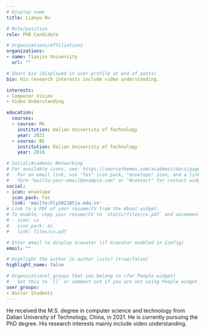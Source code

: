 ```yaml
---
# Display name
title: Lianyu Hu

# Role/position
role: PhD Candidate

# Organizations/Affiliations
organizations:
- name: Tianjin University
  url: ""

# Short bio (displayed in user profile at end of posts)
bio: His research interests include video understanding.

interests:
- Computer Vision
- Video Understanding

education:
  courses:
  - course: MS
    institution: Dalian University of Technology
    year: 2021
  - course: BS
    institution: Dalian University of Technology
    year: 2018

# Social/Academic Networking
# For available icons, see: https://sourcethemes.com/academic/docs/page-builder/#icons
#   For an email link, use "fas" icon pack, "envelope" icon, and a link in the
#   form "mailto:your-email@example.com" or "#contact" for contact widget.
social:
- icon: envelope
  icon_pack: fas
  link: 'mailto:hly2021@tju.edu.cn'
# Link to a PDF of your resume/CV from the About widget.
# To enable, copy your resume/CV to `static/files/cv.pdf` and uncomment the lines below.
# - icon: cv
#   icon_pack: ai
#   link: files/cv.pdf

# Enter email to display Gravatar (if Gravatar enabled in Config)
email: ""

# Highlight the author in author lists? (true/false)
highlight_name: false

# Organizational groups that you belong to (for People widget)
#   Set this to `[]` or comment out if you are not using People widget.
user_groups:
- Doctor Students
---
```


He received the M.S. degree in computer science and technology from Dalian University of Technology, China, in 2021. He is currently pursuing the PhD degree. His research interests mainly include video understanding.
